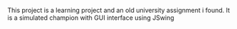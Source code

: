 This project is a learning project and an old university assignment i found. It is a simulated champion with GUI interface using JSwing
